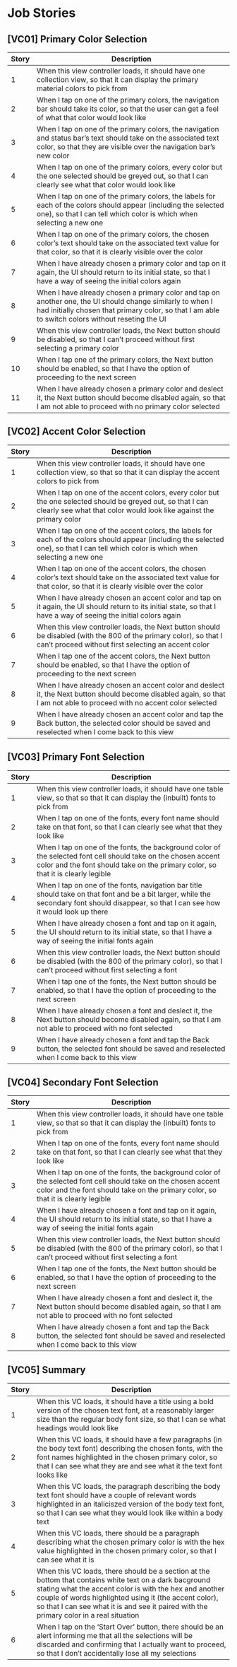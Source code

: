 # Job Stories
## [VC01] Primary Color Selection

| Story | Description |
| --- | --- |
| 1 | When this view controller loads, it should have one collection view, so that it can display the primary material colors to pick from |
| 2 | When I tap on one of the primary colors, the navigation bar should take its color, so that the user can get a feel of what that color would look like |
| 3 | When I tap on one of the primary colors, the navigation and status bar’s text should take on the associated text color, so that they are visible over the navigation bar’s new color |
| 4 | When I tap on one of the primary colors, every color but the one selected should be greyed out, so that I can clearly see what that color would look like |
| 5 | When I tap on one of the primary colors, the labels for each of the colors should appear (including the selected one), so that I can tell which color is which when selecting a new one |
| 6 | When I tap on one of the primary colors, the chosen color’s text should take on the associated text value for that color, so that it is clearly visible over the color |
| 7 | When I have already chosen a primary color and tap on it again, the UI should return to its initial state, so that I have a way of seeing the initial colors again |
| 8 | When I have already chosen a primary color and tap on another one, the UI should change similarly to when I had initially chosen that primary color, so that I am able to switch colors without reseting the UI |
| 9 | When this view controller loads, the Next button should be disabled, so that I can’t proceed without first selecting a primary color |
| 10 | When I tap one of the primary colors, the Next button should be enabled, so that I have the option of proceeding to the next screen |
| 11 | When I have already chosen a primary color and deslect it, the Next button should become disabled again, so that I am not able to proceed with no primary color selected |

## [VC02] Accent Color Selection

| Story | Description |
| --- | --- |
| 1 | When this view controller loads, it should have one collection view, so that so that it can display the accent colors to pick from |
| 2 | When I tap on one of the accent colors, every color but the one selected should be greyed out, so that I can clearly see what that color would look like against the primary color |
| 3 | When I tap on one of the accent colors, the labels for each of the colors should appear (including the selected one), so that I can tell which color is which when selecting a new one |
| 4 | When I tap on one of the accent colors, the chosen color’s text should take on the associated text value for that color, so that it is clearly visible over the color |
| 5 | When I have already chosen an accent color and tap on it again, the UI should return to its initial state, so that I have a way of seeing the initial colors again |
| 6 | When this view controller loads, the Next button should be disabled (with the 800 of the primary color), so that I can’t proceed without first selecting an accent color |
| 7 | When I tap one of the accent colors, the Next button should be enabled, so that I have the option of proceeding to the next screen |
| 8 | When I have already chosen an accent color and deslect it, the Next button should become disabled again, so that I am not able to proceed with no accent color selected |
| 9 | When I have already chosen an accent color and tap the Back button, the selected color should be saved and reselected when I come back to this view |

## [VC03] Primary Font Selection

| Story | Description |
| --- | --- |
| 1 | When this view controller loads, it should have one table view, so that so that it can display the (inbuilt) fonts to pick from |
| 2 | When I tap on one of the fonts, every font name should take on that font, so that I can clearly see what that they look like |
| 3 | When I tap on one of the fonts, the background color of the selected font cell should take on the chosen accent color and the font should take on the primary color, so that it is clearly legible |
| 4 | When I tap on one of the fonts, navigation bar title should take on that font and be a bit larger, while the secondary font should disappear, so that I can see how it would look up there | 
| 5 | When I have already chosen a font and tap on it again, the UI should return to its initial state, so that I have a way of seeing the initial fonts again |
| 6 | When this view controller loads, the Next button should be disabled (with the 800 of the primary color), so that I can’t proceed without first selecting a font |
| 7 | When I tap one of the fonts, the Next button should be enabled, so that I have the option of proceeding to the next screen |
| 8 | When I have already chosen a font and deslect it, the Next button should become disabled again, so that I am not able to proceed with no font selected |
| 9 | When I have already chosen a font and tap the Back button, the selected font should be saved and reselected when I come back to this view |

## [VC04] Secondary Font Selection

| Story | Description |
| --- | --- |
| 1 | When this view controller loads, it should have one table view, so that so that it can display the (inbuilt) fonts to pick from |
| 2 | When I tap on one of the fonts, every font name should take on that font, so that I can clearly see what that they look like |
| 3 | When I tap on one of the fonts, the background color of the selected font cell should take on the chosen accent color and the font should take on the primary color, so that it is clearly legible |
| 4 | When I have already chosen a font and tap on it again, the UI should return to its initial state, so that I have a way of seeing the initial fonts again |
| 5 | When this view controller loads, the Next button should be disabled (with the 800 of the primary color), so that I can’t proceed without first selecting a font |
| 6 | When I tap one of the fonts, the Next button should be enabled, so that I have the option of proceeding to the next screen |
| 7 | When I have already chosen a font and deslect it, the Next button should become disabled again, so that I am not able to proceed with no font selected |
| 8 | When I have already chosen a font and tap the Back button, the selected font should be saved and reselected when I come back to this view |

## [VC05] Summary

| Story | Description |
| --- | --- |
| 1 | When this VC loads, it should have a title using a bold version of the chosen text font, at a reasonably larger size than the regular body font size, so that I can se what headings would look like | 
| 2 | When this VC loads, it should have a few paragraphs (in the body text font) describing the chosen fonts, with the font names highlighted in the chosen primary color, so that I can see what they are and see what it the text font looks like |
| 3 | When this VC loads, the paragraph describing the body text font should have a couple of relevant words highlighted in an italiciszed version of the body text font, so that I can see what they would look like within a body text | 
| 4 | When this VC loads, there should be a paragraph describing what the chosen primary color is with the hex value highlighted in the chosen primary color, so that I can see what it is | 
| 5 | When this VC loads, there should be a section at the bottom that contains white text on a dark bacground stating what the accent color is with the hex and another couple of words highlighted using it (the accent color), so that I can see what it is and see it paired with the primary color in a real situation | 
| 6 | When I tap on the ‘Start Over’ button, there should be an alert informing me that all the selections will be discarded and confirming that I actually want to proceed, so that I don’t accidentally lose all my selections |